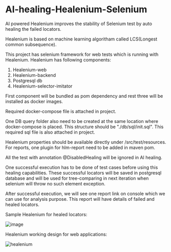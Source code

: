 # AI-healing-Healenium-Selenium
AI powered Healenium improves the stability of Selenium test by auto healing the failed locators.

Healenium is based on machine learning algoritham called LCS(Longest common subsequence).

This project has selenium framework for web tests which is running with Healenium. Healenium has following components:
1. Healenium-web
2. Healenium-backend
3. Postgresql db
4. Healenium-selector-imitator

First component will be bundled as pom dependency and rest three will be installed as docker images.

Required docker-compose file is attached in project.

One DB query folder also need to be created at the same location where docker-compose is placed. 
This structure should be "./db/sql/init.sql". This required sql file is also attached in project.

Healenium properties should be available directly under /src/test/resources. For reports, one plugin for hlm-report need to be added in maven pom.

All the test with annotation @DisabledHealing will be ignored in AI healing.

One successful execution has to be done of test cases before using this healing capabilities. These successful locators will be saved in postgresql database
and will be used for tree-comparing in next iteration when selenium will throw no such element exception.

After successful execution, we will see one report link on console which we can use for analysis purpose. This report will have details of failed and healed locators.

Sample Healenium for healed locators:


![image](https://user-images.githubusercontent.com/70449523/227504777-cca4b7bd-003a-4590-b13d-f5d5e2f11956.png)


Healenium working design for web applications:

![healenium](https://user-images.githubusercontent.com/70449523/227505274-d020a439-a89d-410f-82d6-57fc6c55814d.png)
